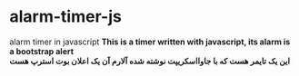 # alarm-timer-js
alarm timer in javascript
**This is a timer written with javascript, its alarm is a bootstrap alert**  
**این یک تایمر هست که با جاوااسکریپت نوشته شده آلارم آن یک اعلان بوت استرپ هست**
